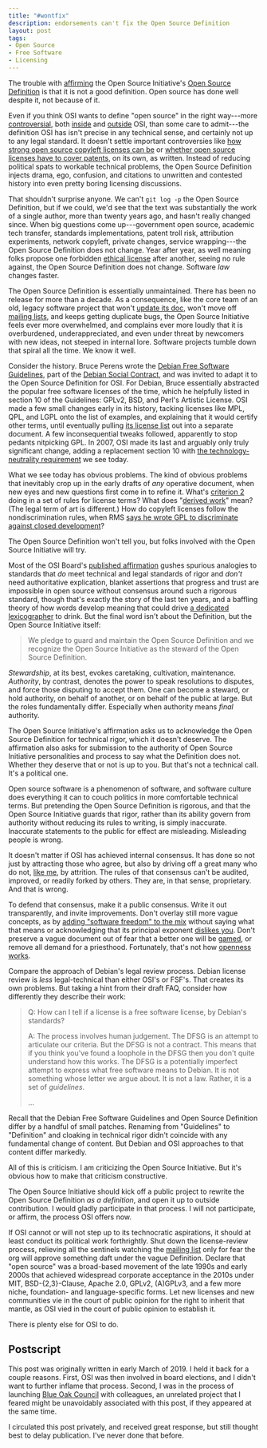```yaml
---
title: "#wontfix"
description: endorsements can't fix the Open Source Definition
layout: post
tags:
- Open Source
- Free Software
- Licensing
---
```


The trouble with [affirming](https://opensource.org/OSD_Affirmation) the Open Source Initiative's [Open Source Definition](https://opensource.org/osd) is that it is not a good definition.  Open source has done well despite it, not because of it.

Even if you think OSI wants to define "open source" in the right way---more [controversial](https://twitter.com/monkchips/status/247584170967175169), both [inside](https://wiki.opensource.org/bin/Main/Open+Source+Initiative+Working+Groups/Beyond+Licensing+Working+Group+Proposal/) and [outside](https://medium.com/@nayafia/i-hate-the-term-open-source-a65fd481a95) OSI, than some care to admit---the definition OSI has isn't precise in any technical sense, and certainly not up to any legal standard.  It doesn't settle important controversies like [how strong open source copyleft licenses can be](https://writing.kemitchell.com/2018/11/05/OSD-Copyleft-Regulation.html) or [whether open source licenses have to cover patents](http://stlr.org/2018/10/15/the-truth-about-oss-frand-by-all-indications-compatible-models-in-standards-settings/), on its own, as written.  Instead of reducing political spats to workable technical problems, the Open Source Definition injects drama, ego, confusion, and citations to unwritten and contested history into even pretty boring licensing discussions.

That shouldn't surprise anyone.  We can't `git log -p` the Open Source Definition, but if we could, we'd see that the text was substantially the work of a single author, more than twenty years ago, and hasn't really changed since.  When big questions come up---government open source, academic tech transfer, standards implementations, patent troll risk, attribution experiments, network copyleft, private changes, service wrapping---the Open Source Definition does not change.  Year after year, as well meaning folks propose one forbidden [ethical license](https://en.wikipedia.org/wiki/Hacktivismo_Enhanced-Source_Software_License_Agreement) after another, seeing no rule against, the Open Source Definition does not change.  Software _law_ changes faster.

The Open Source Definition is essentially unmaintained.  There has been no release for more than a decade.  As a consequence, like the core team of an old, legacy software project that won't [update its doc](https://opensource.org/approval), won't move off [mailing lists](https://opensource.org/lists), and keeps getting duplicate bugs, the Open Source Initiative feels ever more overwhelmed, and complains ever more loudly that it is overburdened, underappreciated, and even under threat by newcomers with new ideas, not steeped in internal lore.  Software projects tumble down that spiral all the time.  We know it well.

Consider the history.  Bruce Perens wrote the [Debian Free Software Guidelines](https://www.debian.org/social_contract#guidelines), part of the [Debian Social Contract](https://www.debian.org/social_contract), and was invited to adapt it to the Open Source Definition for OSI.  For Debian, Bruce essentially abstracted the popular free software licenses of the time, which he helpfully listed in section 10 of the Guidelines: GPLv2, BSD, and Perl's Artistic License.  OSI made a few small changes early in its history, tacking licenses like MPL, QPL, and LGPL onto the list of examples, and explaining that it would certify other terms, until eventually pulling [its license list](https://opensource.org/licenses) out into a separate document.  A few inconsequential tweaks followed, apparently to stop pedants nitpicking GPL.  In 2007, OSI made its last and arguably only truly significant change, adding a replacement section 10 with [the technology-neutrality requirement](https://opensource.org/osd#technology-neutral) we see today.

What we see today has obvious problems.  The kind of obvious problems that inevitably crop up in the early drafts of _any_ operative document, when new eyes and new questions first come in to refine it.  What's [criterion 2](https://opensource.org/osd#include-source-code) doing in a set of rules for license terms?  What does "[derived work](https://opensource.org/osd#derived-works)" mean?  (The legal term of art is different.)  How do copyleft licenses follow the nondiscrimination rules, when RMS [says he wrote GPL to discriminate against closed development](https://www.gnu.org/philosophy/pragmatic.en.html)?

The Open Source Definition won't tell you, but folks involved with the Open Source Initiative will try.

Most of the OSI Board's [published affirmation](https://opensource.org/OSD_Affirmation) gushes spurious analogies to standards that _do_ meet technical and legal standards of rigor and _don't_ need authoritative explication, blanket assertions that progress and trust are impossible in open source without consensus around such a rigorous standard, though that's exactly the story of the last ten years, and a baffling theory of how words develop meaning that could drive [a dedicated lexicographer](https://www.youtube.com/watch?v=5EeQEqqj-dI) to drink.  But the final word isn't about the Definition, but the Open Source Initiative itself:

> We pledge to guard and maintain the Open Source Definition and we recognize the Open Source Initiative as the steward of the Open Source Definition.

_Stewardship_, at its best, evokes caretaking, cultivation, maintenance.  _Authority_, by contrast, denotes the power to speak resolutions to disputes, and force those disputing to accept them.  One can become a steward, or hold authority, on behalf of another, or on behalf of the public at large.  But the roles fundamentally differ.  Especially when authority means _final_ authority.

The Open Source Initiative's affirmation asks us to acknowledge the Open Source Definition for technical rigor, which it doesn't deserve.  The affirmation also asks for submission to the authority of Open Source Initiative personalities and process to say what the Definition does not.  Whether they deserve that or not is up to you.  But that's not a technical call.  It's a political one.

Open source software is a phenomenon of software, and software culture does everything it can to couch politics in more comfortable technical terms.  But pretending the Open Source Definition is rigorous, and that the Open Source Initiative guards that rigor, rather than its ability govern from authority without reducing its rules to writing, is simply inaccurate.  Inaccurate statements to the public for effect are misleading.  Misleading people is wrong.

It doesn't matter if OSI has achieved internal consensus.  It has done so not just by attracting those who agree, but also by driving off a great many who do not, [like me](http://lists.opensource.org/pipermail/license-review_lists.opensource.org/2019-February/003978.html), by attrition.  The rules of that consensus can't be audited, improved, or readily forked by others.  They are, in that sense, proprietary.  And that is wrong.

To defend that consensus, make it a public consensus.  Write it out transparently, and invite improvements.  Don't overlay still more vague concepts, as by [adding "software freedom" to the mix](http://lists.opensource.org/pipermail/license-discuss_lists.opensource.org/2018-December/020157.html) without saying what that means or acknowledging that its principal exponent [dislikes you](https://www.gnu.org/philosophy/open-source-misses-the-point.en.html).  Don't preserve a vague document out of fear that a better one will be [gamed](http://lists.opensource.org/pipermail/license-review_lists.opensource.org/2017-October/003198.html), or remove all demand for a priesthood.  Fortunately, that's not how [openness](https://www.rosenlaw.com/oslbook.htm) [works](https://www.amazon.com/dp/B06ZYZY8W6/).

Compare the approach of Debian's legal review process.  Debian license review is _less_ legal-technical than either OSI's or FSF's.  That creates its own problems.  But taking a hint from their draft FAQ, consider how differently they describe their work:

> Q: How can I tell if a license is a free software license, by Debian's standards?
>
> A: The process involves human judgement.  The DFSG is an attempt to articulate our criteria.  But the DFSG is not a contract.  This means that if you think you've found a loophole in the DFSG then you don't quite understand how this works.  The DFSG is a potentially imperfect attempt to express what free software means to Debian.  It is not something whose letter we argue about. It is not a law.  Rather, it is a set of _guidelines_.
>
> ...

Recall that the Debian Free Software Guidelines and Open Source Definition differ by a handful of small patches.  Renaming from "Guidelines" to "Definition" and cloaking in technical rigor didn't coincide with any fundamental change of content.  But Debian and OSI approaches to that content differ markedly.

All of this is criticism.  I am criticizing the Open Source Initiative.  But it's obvious how to make that criticism constructive.

The Open Source Initiative should kick off a public project to rewrite the Open Source Definition _as a definition_, and open it up to outside contribution.  I would gladly participate in that process.  I will not participate, or affirm, the process OSI offers now.

If OSI cannot or will not step up to its technocratic aspirations, it should at least conduct its political work forthrightly.  Shut down the license-review process, relieving all the sentinels watching the [mailing list](http://lists.opensource.org/pipermail/license-review_lists.opensource.org/) only for fear the org will approve something daft under the vague Definition.  Declare that "open source" was a broad-based movement of the late 1990s and early 2000s that achieved widespread corporate acceptance in the 2010s under MIT, BSD-{2,3}-Clause, Apache 2.0, GPLv2, (A)GPLv3, and a few more niche, foundation- and language-specific forms.  Let new licenses and new communities vie in the court of public opinion for the right to inherit that mantle, as OSI vied in the court of public opinion to establish it.

There is plenty else for OSI to do.

## Postscript

This post was originally written in early March of 2019.  I held it back for a couple reasons.  First, OSI was then involved in board elections, and I didn't want to further inflame that process.  Second, I was in the process of launching [Blue Oak Council](https://blueoakcouncil.org) with colleagues, an unrelated project that I feared might be unavoidably associated with this post, if they appeared at the same time.

I circulated this post privately, and received great response, but still thought best to delay publication.  I've never done that before.
